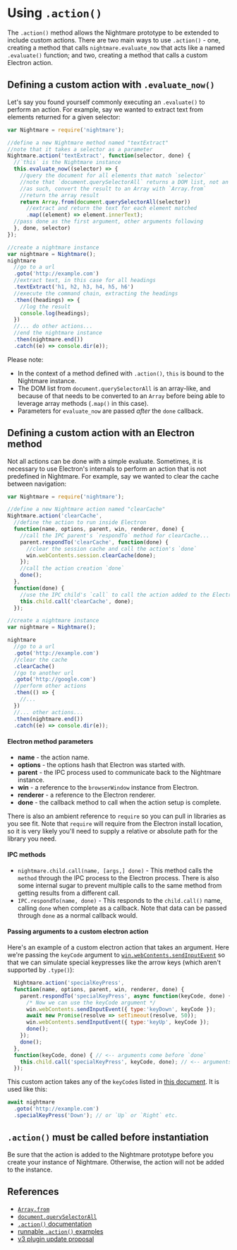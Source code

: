 # Using `.action()`

The `.action()` method allows the Nightmare prototype to be extended to include custom actions.  There are two main ways to use `.action()` - one, creating a method that calls `nightmare.evaluate_now` that acts like a named `.evaluate()` function; and two, creating a method that calls a custom Electron action.

## Defining a custom action with `.evaluate_now()`

Let's say you found yourself commonly executing an `.evaluate()` to perform an action.  For example, say we wanted to extract text from elements returned for a given selector:

```js
var Nightmare = require('nightmare');

//define a new Nightmare method named "textExtract"
//note that it takes a selector as a parameter
Nightmare.action('textExtract', function(selector, done) {
  //`this` is the Nightmare instance
  this.evaluate_now((selector) => {
    //query the document for all elements that match `selector`
    //note that `document.querySelectorAll` returns a DOM list, not an array
    //as such, convert the result to an Array with `Array.from`
    //return the array result
    return Array.from(document.querySelectorAll(selector))
      //extract and return the text for each element matched
      .map((element) => element.innerText);
  //pass done as the first argument, other arguments following
  }, done, selector)
});

//create a nightmare instance
var nightmare = Nightmare();
nightmare
  //go to a url
  .goto('http://example.com')
  //extract text, in this case for all headings
  .textExtract('h1, h2, h3, h4, h5, h6')
  //execute the command chain, extracting the headings
  .then((headings) => {
    //log the result
    console.log(headings);
  })
  //... do other actions...
  //end the nightmare instance
  .then(nightmare.end())
  .catch((e) => console.dir(e));
```

Please note:

- In the context of a method defined with `.action()`, `this` is bound to the Nightmare instance.
- The DOM list from `document.querySelectorAll` is an array-like, and because of that needs to be converted to an `Array` before being able to leverage array methods (`.map()` in this case).
- Parameters for `evaluate_now` are passed _after_ the `done` callback.

## Defining a custom action with an Electron method

Not all actions can be done with a simple evaluate.  Sometimes, it is necessary to use Electron's internals to perform an action that is not predefined in Nightmare.  For example, say we wanted to clear the cache between navigation:

```js
var Nightmare = require('nightmare');

//define a new Nightmare action named "clearCache"
Nightmare.action('clearCache',
  //define the action to run inside Electron
  function(name, options, parent, win, renderer, done) {
    //call the IPC parent's `respondTo` method for clearCache...
    parent.respondTo('clearCache', function(done) {
      //clear the session cache and call the action's `done`
      win.webContents.session.clearCache(done);
    });
    //call the action creation `done`
    done();
  },
  function(done) {
    //use the IPC child's `call` to call the action added to the Electron instance
    this.child.call('clearCache', done);
  });

//create a nightmare instance
var nightmare = Nightmare();

nightmare
  //go to a url
  .goto('http://example.com')
  //clear the cache
  .clearCache()
  //go to another url
  .goto('http://google.com')
  //perform other actions
  .then(() => {
    //...
  })
  //... other actions...
  .then(nightmare.end())
  .catch((e) => console.dir(e));
```

#### Electron method parameters

- **name** - the action name.
- **options** - the options hash that Electron was started with.
- **parent** - the IPC process used to communicate back to the Nightmare instance.
- **win** - a reference to the `browserWindow` instance from Electron.
- **renderer** - a reference to the Electron renderer.
- **done** - the callback method to call when the action setup is complete.

There is also an ambient reference to `require` so you can pull in libraries as you see fit.  Note that `require` will require from the Electron install location, so it is very likely you'll need to supply a relative or absolute path for the library you need.

#### IPC methods

- `nightmare.child.call(name, [args,] done)` - This method calls the `method` through the IPC process to the Electron process.  There is also some internal sugar to prevent multiple calls to the same method from getting results from a different call.
- `IPC.respondTo(name, done)` - This responds to the `child.call()` name, calling `done` when complete as a callback.  Note that data can be passed through `done` as a normal callback would.

#### Passing arguments to a custom electron action

Here's an example of a custom electron action that takes an argument. Here we're passing the `keyCode` argument to [`win.webContents.sendInputEvent`](https://github.com/electron/electron/blob/master/docs/api/web-contents.md#contentssendinputeventevent) so that we can simulate special keypresses like the arrow keys (which aren't supported by `.type()`):

```javascript
  Nightmare.action('specialKeyPress',
  function(name, options, parent, win, renderer, done) {
    parent.respondTo('specialKeyPress', async function(keyCode, done) { // <-- arguments come before `done`
      /* Now we can use the keyCode argument */
      win.webContents.sendInputEvent({ type:'keyDown', keyCode });
      await new Promise(resolve => setTimeout(resolve, 50));
      win.webContents.sendInputEvent({ type:'keyUp', keyCode });
      done();
    });
    done();
  },
  function(keyCode, done) { // <-- arguments come before `done`
    this.child.call('specialKeyPress', keyCode, done); // <-- arguments come after name and before `done`
  });
```
This custom action takes any of the `keyCode`s listed in [this document](https://github.com/electron/electron/blob/master/docs/api/accelerator.md). It is used like this:

```javascript
await nightmare
  .goto('http://example.com')
  .specialKeyPress('Down'); // or `Up` or `Right` etc.
```

## `.action()` must be called before instantiation

Be sure that the action is added to the Nightmare prototype before you create your instance of Nightmare.  Otherwise, the action will not be added to the instance.

## References

- [`Array.from`](https://developer.mozilla.org/en-US/docs/Web/JavaScript/Reference/Global_Objects/Array/from)
- [`document.querySelectorAll`](https://developer.mozilla.org/en-US/docs/Web/API/Document/querySelectorAll)
- [`.action()` documentation](https://github.com/segmentio/nightmare#nightmareactionname-electronactionelectronnamespace-actionnamespace)
- [runnable `.action()` examples](https://github.com/rosshinkley/nightmare-examples/tree/master/examples/beginner/action)
- [v3 plugin update proposal](https://github.com/segmentio/nightmare/issues/593#issuecomment-217209512)
